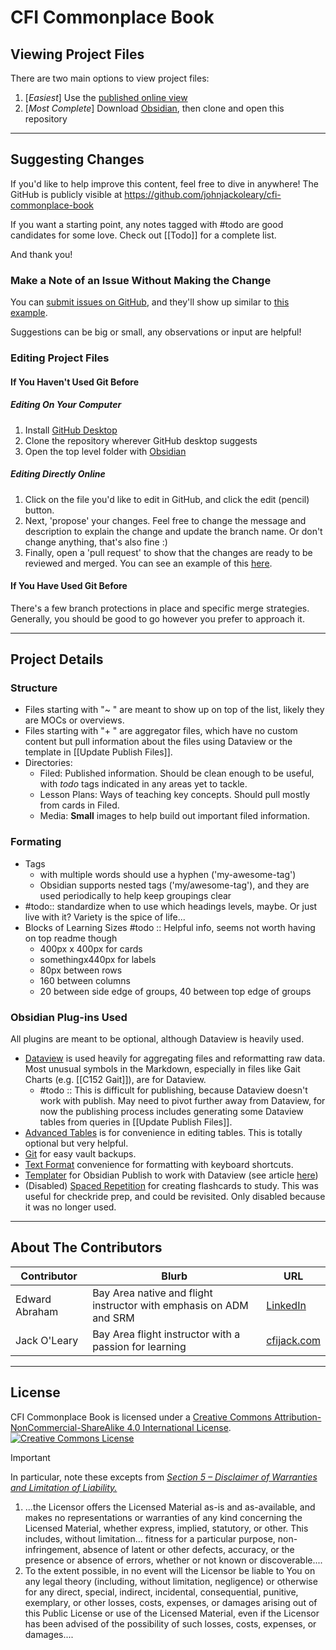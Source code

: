 # CFI Commonplace Book
## Viewing Project Files
There are two main options to view project files:
 1. [*Easiest*] Use the [published online view](https://publish.obsidian.md/cfi-commonplace-book/)
 2. [*Most Complete*] Download [Obsidian](https://obsidian.md/), then clone and open this repository

---

## Suggesting Changes
If you'd like to help improve this content, feel free to dive in anywhere! The GitHub is publicly visible at https://github.com/johnjackoleary/cfi-commonplace-book

If you want a starting point, any notes tagged with #todo are good candidates for some love. Check out [[Todo]] for a complete list.

And thank you!

### Make a Note of an Issue Without Making the Change
You can [submit issues on GitHub](https://github.com/johnjackoleary/cfi-commonplace-book/issues), and they'll show up similar to [this example](https://github.com/johnjackoleary/cfi-commonplace-book/issues/10).

Suggestions can be big or small, any observations or input are helpful!

### Editing Project Files
#### If You Haven't Used Git Before
##### Editing On Your Computer
1. Install [GitHub Desktop](https://desktop.github.com)
2. Clone the repository wherever GitHub desktop suggests
3. Open the top level folder with [Obsidian](https://obsidian.md/)

##### Editing Directly Online
1. Click on the file you'd like to edit in GitHub, and click the edit (pencil) button.
2. Next, 'propose' your changes. Feel free to change the message and description to explain the change and update the branch name. Or don't change anything, that's also fine :)
3. Finally, open a 'pull request' to show that the changes are ready to be reviewed and merged. You can see an example of this [here](https://github.com/johnjackoleary/cfi-commonplace-book/pull/9).

#### If You Have Used Git Before
There's a few branch protections in place and specific merge strategies. Generally, you should be good to go however you prefer to approach it.

---

## Project Details
### Structure
- Files starting with "~ " are meant to show up on top of the list, likely they are MOCs or overviews. 
- Files starting with "+ " are aggregator files, which have no custom content but pull information about the files using Dataview or the template in [[Update Publish Files]].
- Directories:
	- Filed: Published information. Should be clean enough to be useful, with *todo* tags indicated in any areas yet to tackle.
	- Lesson Plans: Ways of teaching key concepts. Should pull mostly from cards in Filed.
	- Media: **Small** images to help build out important filed information.

### Formating
- Tags
	- with multiple words should use a hyphen ('my-awesome-tag')
	- Obsidian supports nested tags ('my/awesome-tag'), and they are used periodically to help keep groupings clear
- #todo:: standardize when to use which headings levels, maybe. Or just live with it? Variety is the spice of life...
- Blocks of Learning Sizes #todo :: Helpful info, seems not worth having on top readme though
	- 400px x 400px for cards
	- somethingx440px for labels
	- 80px between rows
	- 160 between columns
	- 20 between side edge of groups, 40 between top edge of groups

### Obsidian Plug-ins Used
All plugins are meant to be optional, although Dataview is heavily used.
- [Dataview](https://github.com/blacksmithgu/obsidian-dataview) is used heavily for aggregating files and reformatting raw data. Most unusual symbols in the Markdown, especially in files like Gait Charts (e.g. [[C152 Gait]]), are for Dataview.
	- #todo :: This is difficult for publishing, because Dataview doesn't work with publish. May need to pivot further away from Dataview, for now the publishing process includes generating some Dataview tables from queries in [[Update Publish Files]].
- [Advanced Tables](https://github.com/tgrosinger/advanced-tables-obsidian) is for convenience in editing tables. This is totally optional but very helpful.
- [Git](https://github.com/denolehov/obsidian-git) for easy vault backups. 
- [Text Format](https://github.com/Benature/obsidian-text-format) convenience for formatting with keyboard shortcuts.
- [Templater](https://silentvoid13.github.io/Templater/) for Obsidian Publish to work with Dataview (see article [here](https://joschua.io/posts/2023/09/01/obsidian-publish-dataview/))
- (Disabled) [Spaced Repetition](https://github.com/st3v3nmw/obsidian-spaced-repetition) for creating flashcards to study. This was useful for checkride prep, and could be revisited. Only disabled because it was no longer used.

---

## About The Contributors
| Contributor    | Blurb                                                              | URL                                                              |
| -------------- | ------------------------------------------------------------------ | ---------------------------------------------------------------- |
| Edward Abraham | Bay Area native and flight instructor with emphasis on ADM and SRM | [LinkedIn](https://www.linkedin.com/in/edward-abraham-1ba117129) |
| Jack O'Leary   | Bay Area flight instructor with a passion for learning             | [cfijack.com](https://www.cfijack.com)                           |

---

## License
<span xmlns:dct="http://purl.org/dc/terms/" property="dct:title">CFI Commonplace Book</span> is licensed under a <a rel="license" href="http://creativecommons.org/licenses/by-nc-sa/4.0/">Creative Commons Attribution-NonCommercial-ShareAlike 4.0 International License</a>.
<a rel="license" href="http://creativecommons.org/licenses/by-nc-sa/4.0/"><img alt="Creative Commons License" style="border-width:0" src="https://i.creativecommons.org/l/by-nc-sa/4.0/88x31.png" /></a>

> [!important] 
> In particular, note these excepts from *[Section 5 – Disclaimer of Warranties and Limitation of Liability.](https://creativecommons.org/licenses/by-nc-sa/4.0/legalcode.en#s5)*
> 1. ...the Licensor offers the Licensed Material as-is and as-available, and makes no representations or warranties of any kind concerning the Licensed Material, whether express, implied, statutory, or other. This includes, without limitation... fitness for a particular purpose, non-infringement, absence of latent or other defects, accuracy, or the presence or absence of errors, whether or not known or discoverable....
> 2. To the extent possible, in no event will the Licensor be liable to You on any legal theory (including, without limitation, negligence) or otherwise for any direct, special, indirect, incidental, consequential, punitive, exemplary, or other losses, costs, expenses, or damages arising out of this Public License or use of the Licensed Material, even if the Licensor has been advised of the possibility of such losses, costs, expenses, or damages....